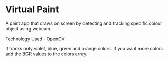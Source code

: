 # Virtual Paint

A paint app that draws on screen by detecting and tracking specific colour object using webcam.

Technology Used - OpenCV 

It tracks only violet, blue, green and orange colors. If you want more colors add the BGR values to the colors array.

